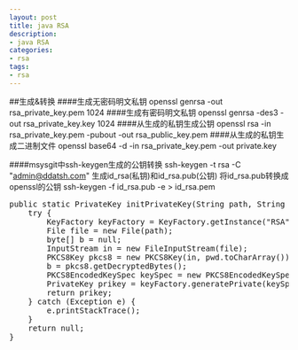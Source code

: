 ```yaml
---
layout: post
title: java RSA
description: 
- java RSA
categories:
- rsa
tags:
- rsa
---
```

##生成&转换
####生成无密码明文私钥
openssl genrsa -out rsa_private_key.pem 1024
####生成有密码明文私钥
openssl genrsa -des3 -out rsa_private_key.key 1024
####从生成的私钥生成公钥
openssl rsa -in rsa_private_key.pem -pubout -out rsa_public_key.pem
####从生成的私钥生成二进制文件
openssl   base64  -d  -in rsa_private_key.pem -out private.key

####msysgit中ssh-keygen生成的公钥转换
ssh-keygen -t rsa -C "admin@ddatsh.com"
生成id_rsa(私钥)和id_rsa.pub(公钥)
将id_rsa.pub转换成openssl的公钥
ssh-keygen -f id_rsa.pub -e > id_rsa.pem


<pre class="prettyprint">
public static PrivateKey initPrivateKey(String path, String pwd) {
	try {
		KeyFactory keyFactory = KeyFactory.getInstance("RSA");
		File file = new File(path);
		byte[] b = null;
		InputStream in = new FileInputStream(file);
		PKCS8Key pkcs8 = new PKCS8Key(in, pwd.toCharArray());
		b = pkcs8.getDecryptedBytes();
		PKCS8EncodedKeySpec keySpec = new PKCS8EncodedKeySpec(b);
		PrivateKey prikey = keyFactory.generatePrivate(keySpec);
		return prikey;
	} catch (Exception e) {
		e.printStackTrace();
	}
	return null;
}
</pre>
 